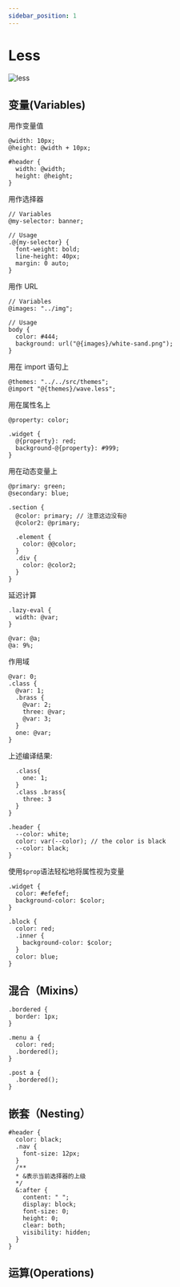 ```yaml
---
sidebar_position: 1
---
```


# Less

![less](https://less.bootcss.com/public/img/less_logo.png)

## 变量(Variables)

用作变量值

```less
@width: 10px;
@height: @width + 10px;

#header {
  width: @width;
  height: @height;
}
```

用作选择器

```less
// Variables
@my-selector: banner;

// Usage
.@{my-selector} {
  font-weight: bold;
  line-height: 40px;
  margin: 0 auto;
}
```

用作 URL

```less
// Variables
@images: "../img";

// Usage
body {
  color: #444;
  background: url("@{images}/white-sand.png");
}
```

用在 import 语句上

```less
@themes: "../../src/themes";
@import "@{themes}/wave.less";
```

用在属性名上

```less
@property: color;

.widget {
  @{property}: red;
  background-@{property}: #999;
}
```

用在动态变量上

```less
@primary: green;
@secondary: blue;

.section {
  @color: primary; // 注意这边没有@
  @color2: @primary;

  .element {
    color: @@color;
  }
  .div {
    color: @color2;
  }
}
```

延迟计算

```less
.lazy-eval {
  width: @var;
}

@var: @a;
@a: 9%;
```

作用域

```less
@var: 0;
.class {
  @var: 1;
  .brass {
    @var: 2;
    three: @var;
    @var: 3;
  }
  one: @var;
}
```

上述编译结果:

```css{
  .class{
    one: 1;
  }
  .class .brass{
    three: 3
  }
}
```

```less
.header {
  --color: white;
  color: var(--color); // the color is black
  --color: black;
}
```

使用`$prop`语法轻松地将属性视为变量

```less
.widget {
  color: #efefef;
  background-color: $color;
}
```

```less
.block {
  color: red;
  .inner {
    background-color: $color;
  }
  color: blue;
}
```

## 混合（Mixins）

```less
.bordered {
  border: 1px;
}

.menu a {
  color: red;
  .bordered();
}

.post a {
  .bordered();
}
```

## 嵌套（Nesting）

```less
#header {
  color: black;
  .nav {
    font-size: 12px;
  }
  /**
  * &表示当前选择器的上级
  */
  &:after {
    content: " ";
    display: block;
    font-size: 0;
    height: 0;
    clear: both;
    visibility: hidden;
  }
}
```

## 运算(Operations)
